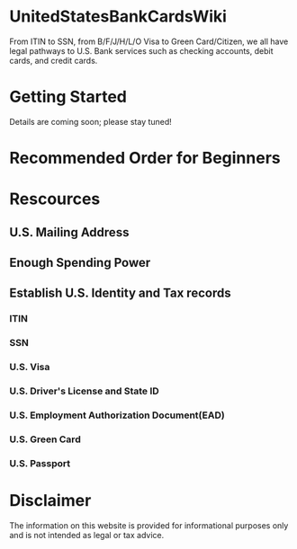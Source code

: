 # UnitedStatesBankCardsWiki
From ITIN to SSN, from B/F/J/H/L/O Visa to Green Card/Citizen, we all have legal pathways to U.S. Bank services such as checking accounts, debit cards, and credit cards.

# Getting Started
Details are coming soon; please stay tuned!

# Recommended Order for Beginners

# Rescources
## U.S. Mailing Address
## Enough Spending Power
## Establish U.S. Identity and Tax records
### ITIN
### SSN
### U.S. Visa
### U.S. Driver's License and State ID
### U.S. Employment Authorization Document(EAD)
### U.S. Green Card
### U.S. Passport

# Disclaimer
The information on this website is provided for informational purposes only and is not intended as legal or tax advice.
